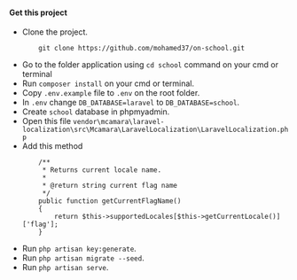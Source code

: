 #### Get this project

-   Clone the project.
    ```
        git clone https://github.com/mohamed37/on-school.git
    ```
-   Go to the folder application using `cd school` command on your cmd or terminal
-   Run `composer install` on your cmd or terminal.
-   Copy `.env.example` file to `.env` on the root folder.
-   In `.env` change `DB_DATABASE=laravel` to `DB_DATABASE=school`.
-   Create `school` database in phpmyadmin.
-   Open this file
    `vendor\mcamara\laravel-localization\src\Mcamara\LaravelLocalization\LaravelLocalization.php`
-   Add this method
    ```
        /**
         * Returns current locale name.
         *
         * @return string current flag name
         */
        public function getCurrentFlagName()
        {
            return $this->supportedLocales[$this->getCurrentLocale()]['flag'];
        }
    ```
-   Run `php artisan key:generate`.
-   Run `php artisan migrate --seed`.
-   Run `php artisan serve`.
